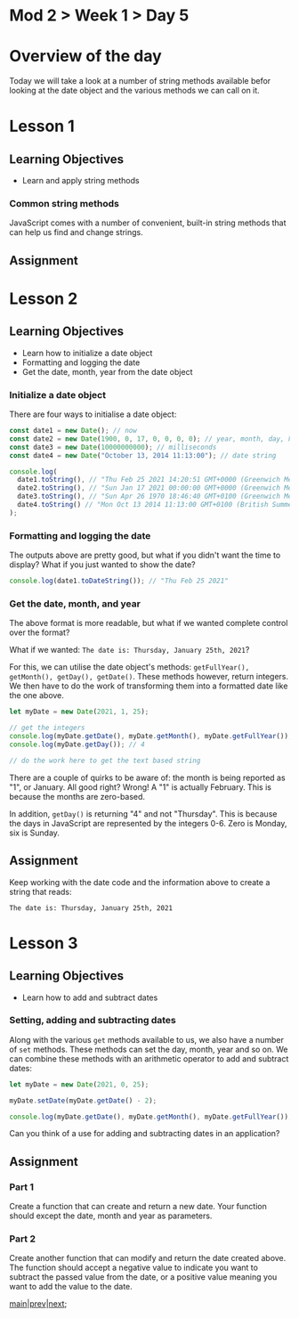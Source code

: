 # Mod 2 > Week 1 > Day 5

# Overview of the day

Today we will take a look at a number of string methods available befor looking at the date object and the various methods we can call on it.

# Lesson 1

## Learning Objectives

- Learn and apply string methods

### Common string methods

JavaScript comes with a number of convenient, built-in string methods that can help us find and change strings.

## Assignment

# Lesson 2

## Learning Objectives

- Learn how to initialize a date object
- Formatting and logging the date
- Get the date, month, year from the date object

### Initialize a date object

There are four ways to initialise a date object:

```javascript
const date1 = new Date(); // now
const date2 = new Date(1900, 0, 17, 0, 0, 0, 0); // year, month, day, hours, minutes, seconds, milliseconds
const date3 = new Date(10000000000); // milliseconds
const date4 = new Date("October 13, 2014 11:13:00"); // date string

console.log(
  date1.toString(), // "Thu Feb 25 2021 14:20:51 GMT+0000 (Greenwich Mean Time)"
  date2.toString(), // "Sun Jan 17 2021 00:00:00 GMT+0000 (Greenwich Mean Time)"
  date3.toString(), // "Sun Apr 26 1970 18:46:40 GMT+0100 (Greenwich Mean Time)"
  date4.toString() // "Mon Oct 13 2014 11:13:00 GMT+0100 (British Summer Time)"
);
```

### Formatting and logging the date

The outputs above are pretty good, but what if you didn't want the time to display? What if you just wanted to show the date?

```javascript
console.log(date1.toDateString()); // "Thu Feb 25 2021"
```

### Get the date, month, and year

The above format is more readable, but what if we wanted complete control over the format?

What if we wanted: `The date is: Thursday, January 25th, 2021`?

For this, we can utilise the date object's methods: `getFullYear(), getMonth(), getDay(), getDate()`. These methods however, return integers. We then have to do the work of transforming them into a formatted date like the one above.

```javascript
let myDate = new Date(2021, 1, 25);

// get the integers
console.log(myDate.getDate(), myDate.getMonth(), myDate.getFullYear()); // 25, 1, 2021
console.log(myDate.getDay()); // 4

// do the work here to get the text based string
```

There are a couple of quirks to be aware of: the month is being reported as "1", or January. All good right? Wrong! A "1" is actually February. This is because the months are zero-based.

In addition, `getDay()` is returning "4" and not "Thursday". This is because the days in JavaScript are represented by the integers 0-6. Zero is Monday, six is Sunday.

## Assignment

Keep working with the date code and the information above to create a string that reads:

`The date is: Thursday, January 25th, 2021`

# Lesson 3

## Learning Objectives

- Learn how to add and subtract dates

### Setting, adding and subtracting dates

Along with the various `get` methods available to us, we also have a number of `set` methods. These methods can set the day, month, year and so on. We can combine these methods with an arithmetic operator to add and subtract dates:

```javascript
let myDate = new Date(2021, 0, 25);

myDate.setDate(myDate.getDate() - 2);

console.log(myDate.getDate(), myDate.getMonth(), myDate.getFullYear()); // 23, 0, 2021
```

Can you think of a use for adding and subtracting dates in an application?

## Assignment

### Part 1

Create a function that can create and return a new date. Your function should except the date, month and year as parameters.

### Part 2

Create another function that can modify and return the date created above. The function should accept a negative value to indicate you want to subtract the passed value from the date, or a positive value meaning you want to add the value to the date.

[main](/swe)|[prev](/swe/mod2/wk1/day3.html)|[next](/swe/mod2/wk1/day5.html);
